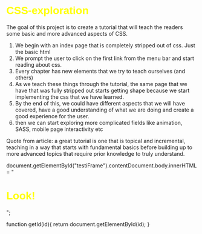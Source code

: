 # CSS-exploration
The goal of this project is to create a tutorial that will teach the readers some basic and more advanced aspects of CSS.

1. We begin with an index page that is completely stripped out of css. Just the basic html
2. We prompt the user to click on the first link from the menu bar and start reading about css.
3. Every chapter has new elements that we try to teach ourselves (and others)
4. As we teach these things through the tutorial, the same page that we have that was fully stripped out starts getting shape because we start implementing the css that we have learned.
5. By the end of this, we could have different aspects that we will have covered, have a good understanding of what we are doing and create a good experience for the user.
6. then we can start exploring more complicated fields like animation, SASS, mobile page interactivity etc

Quote from article: a great tutorial is one that is topical and incremental, teaching in a way that starts with fundamental basics before building up to more advanced topics that require prior knowledge to truly understand.

document.getElementById("testiFrame").contentDocument.body.innerHTML = "<style>h1{color: yellow;font-family: arial;}</style><h1>Look!</h1>";

function getId(id){
  return document.getElementById(id);
}
